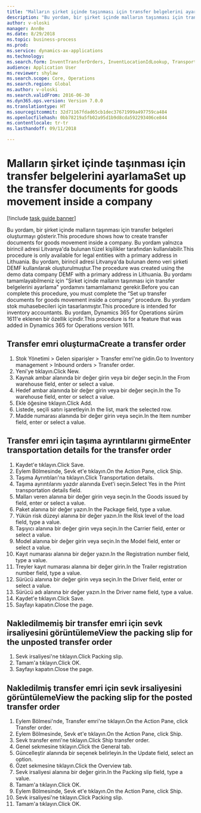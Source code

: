 ```yaml
--- 
title: "Malların şirket içinde taşınması için transfer belgelerini ayarlama"
description: "Bu yordam, bir şirket içinde malların taşınması için transfer belgeleri oluşturmayı gösterir."
author: v-oloski
manager: AnnBe
ms.date: 8/29/2018
ms.topic: business-process
ms.prod: 
ms.service: dynamics-ax-applications
ms.technology: 
ms.search.form: InventTransferOrders, InventLocationIdLookup, TransportationDocument, HcmWorkerLookUp, SrsReportViewerForm, InventTransferParmShip
audience: Application User
ms.reviewer: shylaw
ms.search.scope: Core, Operations
ms.search.region: Global
ms.author: v-oloski
ms.search.validFrom: 2016-06-30
ms.dyn365.ops.version: Version 7.0.0
ms.translationtype: HT
ms.sourcegitcommit: 32d71167fdad65cb1dec37671999a497759ca484
ms.openlocfilehash: 0bb78219a5fb02a95d1b9d8cda592293406ce844
ms.contentlocale: tr-tr
ms.lasthandoff: 09/11/2018

---
```

# <a name="set-up-the-transfer-documents-for-goods-movement-inside-a-company"></a><span data-ttu-id="8aa8b-103">Malların şirket içinde taşınması için transfer belgelerini ayarlama</span><span class="sxs-lookup"><span data-stu-id="8aa8b-103">Set up the transfer documents for goods movement inside a company</span></span>

[!include [task guide banner](../../includes/task-guide-banner.md)]

<span data-ttu-id="8aa8b-104">Bu yordam, bir şirket içinde malların taşınması için transfer belgeleri oluşturmayı gösterir.</span><span class="sxs-lookup"><span data-stu-id="8aa8b-104">This procedure shows how to create transfer documents for goods movement inside a company.</span></span> <span data-ttu-id="8aa8b-105">Bu yordam yalnızca birincil adresi Litvanya'da bulunan tüzel kişilikler tarafından kullanılabilir.</span><span class="sxs-lookup"><span data-stu-id="8aa8b-105">This procedure is only available for legal entities with a primary address in Lithuania.</span></span> <span data-ttu-id="8aa8b-106">Bu yordam, birincil adresi Litvanya'da bulunan demo veri şirketi DEMF kullanılarak oluşturulmuştur.</span><span class="sxs-lookup"><span data-stu-id="8aa8b-106">The procedure was created using the demo data company DEMF with a primary address in Lithuania.</span></span> <span data-ttu-id="8aa8b-107">Bu yordamı tamamlayabilmeniz için "Şirket içinde malların taşınması için transfer belgelerini ayarlama" yordamını tamamlamanız gerekir.</span><span class="sxs-lookup"><span data-stu-id="8aa8b-107">Before you can complete this procedure, you must complete the “Set up transfer documents for goods movement inside a company” procedure.</span></span> <span data-ttu-id="8aa8b-108">Bu yordam stok muhasebecileri için tasarlanmıştır.</span><span class="sxs-lookup"><span data-stu-id="8aa8b-108">This procedure is intended for inventory accountants.</span></span> <span data-ttu-id="8aa8b-109">Bu yordam, Dynamics 365 for Operations sürüm 1611'e eklenen bir özellik içindir.</span><span class="sxs-lookup"><span data-stu-id="8aa8b-109">This procedure is for a feature that was added in Dynamics 365 for Operations version 1611.</span></span>


## <a name="create-a-transfer-order"></a><span data-ttu-id="8aa8b-110">Transfer emri oluşturma</span><span class="sxs-lookup"><span data-stu-id="8aa8b-110">Create a transfer order</span></span>
1. <span data-ttu-id="8aa8b-111">Stok Yönetimi > Gelen siparişler > Transfer emri'ne gidin.</span><span class="sxs-lookup"><span data-stu-id="8aa8b-111">Go to Inventory management > Inbound orders > Transfer order.</span></span>
2. <span data-ttu-id="8aa8b-112">Yeni'ye tıklayın.</span><span class="sxs-lookup"><span data-stu-id="8aa8b-112">Click New.</span></span>
3. <span data-ttu-id="8aa8b-113">Kaynak ambar alanında bir değer girin veya bir değer seçin.</span><span class="sxs-lookup"><span data-stu-id="8aa8b-113">In the From warehouse field, enter or select a value.</span></span>
4. <span data-ttu-id="8aa8b-114">Hedef ambar alanında bir değer girin veya bir değer seçin.</span><span class="sxs-lookup"><span data-stu-id="8aa8b-114">In the To warehouse field, enter or select a value.</span></span>
5. <span data-ttu-id="8aa8b-115">Ekle öğesine tıklayın.</span><span class="sxs-lookup"><span data-stu-id="8aa8b-115">Click Add.</span></span>
6. <span data-ttu-id="8aa8b-116">Listede, seçili satırı işaretleyin.</span><span class="sxs-lookup"><span data-stu-id="8aa8b-116">In the list, mark the selected row.</span></span>
7. <span data-ttu-id="8aa8b-117">Madde numarası alanında bir değer girin veya seçin.</span><span class="sxs-lookup"><span data-stu-id="8aa8b-117">In the Item number field, enter or select a value.</span></span>

## <a name="enter-transportation-details-for-the-transfer-order"></a><span data-ttu-id="8aa8b-118">Transfer emri için taşıma ayrıntılarını girme</span><span class="sxs-lookup"><span data-stu-id="8aa8b-118">Enter transportation details for the transfer order</span></span>
1. <span data-ttu-id="8aa8b-119">Kaydet'e tıklayın.</span><span class="sxs-lookup"><span data-stu-id="8aa8b-119">Click Save.</span></span>
2. <span data-ttu-id="8aa8b-120">Eylem Bölmesinde, Sevk et'e tıklayın.</span><span class="sxs-lookup"><span data-stu-id="8aa8b-120">On the Action Pane, click Ship.</span></span>
3. <span data-ttu-id="8aa8b-121">Taşıma Ayrıntıları'na tıklayın.</span><span class="sxs-lookup"><span data-stu-id="8aa8b-121">Click Transportation details.</span></span>
4. <span data-ttu-id="8aa8b-122">Taşıma ayrıntılarını yazdır alanında Evet'i seçin.</span><span class="sxs-lookup"><span data-stu-id="8aa8b-122">Select Yes in the Print transportation details field.</span></span>
5. <span data-ttu-id="8aa8b-123">Malları veren alanına bir değer girin veya seçin.</span><span class="sxs-lookup"><span data-stu-id="8aa8b-123">In the Goods issued by field, enter or select a value.</span></span>
6. <span data-ttu-id="8aa8b-124">Paket alanına bir değer yazın.</span><span class="sxs-lookup"><span data-stu-id="8aa8b-124">In the Package field, type a value.</span></span>
7. <span data-ttu-id="8aa8b-125">Yükün risk düzeyi alanına bir değer yazın.</span><span class="sxs-lookup"><span data-stu-id="8aa8b-125">In the Risk level of the load field, type a value.</span></span>
8. <span data-ttu-id="8aa8b-126">Taşıyıcı alanına bir değer girin veya seçin.</span><span class="sxs-lookup"><span data-stu-id="8aa8b-126">In the Carrier field, enter or select a value.</span></span>
9. <span data-ttu-id="8aa8b-127">Model alanına bir değer girin veya seçin.</span><span class="sxs-lookup"><span data-stu-id="8aa8b-127">In the Model field, enter or select a value.</span></span>
10. <span data-ttu-id="8aa8b-128">Kayıt numarası alanına bir değer yazın.</span><span class="sxs-lookup"><span data-stu-id="8aa8b-128">In the Registration number field, type a value.</span></span>
11. <span data-ttu-id="8aa8b-129">Treyler kayıt numarası alanına bir değer girin.</span><span class="sxs-lookup"><span data-stu-id="8aa8b-129">In the Trailer registration number field, type a value.</span></span>
12. <span data-ttu-id="8aa8b-130">Sürücü alanına bir değer girin veya seçin.</span><span class="sxs-lookup"><span data-stu-id="8aa8b-130">In the Driver field, enter or select a value.</span></span>
13. <span data-ttu-id="8aa8b-131">Sürücü adı alanına bir değer yazın.</span><span class="sxs-lookup"><span data-stu-id="8aa8b-131">In the Driver name field, type a value.</span></span>
14. <span data-ttu-id="8aa8b-132">Kaydet'e tıklayın.</span><span class="sxs-lookup"><span data-stu-id="8aa8b-132">Click Save.</span></span>
15. <span data-ttu-id="8aa8b-133">Sayfayı kapatın.</span><span class="sxs-lookup"><span data-stu-id="8aa8b-133">Close the page.</span></span>

## <a name="view-the-packing-slip-for-the-unposted-transfer-order"></a><span data-ttu-id="8aa8b-134">Nakledilmemiş bir transfer emri için sevk irsaliyesini görüntüleme</span><span class="sxs-lookup"><span data-stu-id="8aa8b-134">View the packing slip for the unposted transfer order</span></span>
1. <span data-ttu-id="8aa8b-135">Sevk irsaliyesi'ne tıklayın.</span><span class="sxs-lookup"><span data-stu-id="8aa8b-135">Click Packing slip.</span></span>
2. <span data-ttu-id="8aa8b-136">Tamam'a tıklayın.</span><span class="sxs-lookup"><span data-stu-id="8aa8b-136">Click OK.</span></span>
3. <span data-ttu-id="8aa8b-137">Sayfayı kapatın.</span><span class="sxs-lookup"><span data-stu-id="8aa8b-137">Close the page.</span></span>

## <a name="view-the-packing-slip-for-the-posted-transfer-order"></a><span data-ttu-id="8aa8b-138">Nakledilmiş transfer emri için sevk irsaliyesini görüntüleme</span><span class="sxs-lookup"><span data-stu-id="8aa8b-138">View the packing slip for the posted transfer order</span></span>
1. <span data-ttu-id="8aa8b-139">Eylem Bölmesi'nde, Transfer emri'ne tıklayın.</span><span class="sxs-lookup"><span data-stu-id="8aa8b-139">On the Action Pane, click Transfer order.</span></span>
2. <span data-ttu-id="8aa8b-140">Eylem Bölmesinde, Sevk et'e tıklayın.</span><span class="sxs-lookup"><span data-stu-id="8aa8b-140">On the Action Pane, click Ship.</span></span>
3. <span data-ttu-id="8aa8b-141">Sevk transfer emri'ne tıklayın.</span><span class="sxs-lookup"><span data-stu-id="8aa8b-141">Click Ship transfer order.</span></span>
4. <span data-ttu-id="8aa8b-142">Genel sekmesine tıklayın.</span><span class="sxs-lookup"><span data-stu-id="8aa8b-142">Click the General tab.</span></span>
5. <span data-ttu-id="8aa8b-143">Güncelleştir alanında bir seçenek belirleyin.</span><span class="sxs-lookup"><span data-stu-id="8aa8b-143">In the Update field, select an option.</span></span>
6. <span data-ttu-id="8aa8b-144">Özet sekmesine tıklayın.</span><span class="sxs-lookup"><span data-stu-id="8aa8b-144">Click the Overview tab.</span></span>
7. <span data-ttu-id="8aa8b-145">Sevk irsaliyesi alanına bir değer girin.</span><span class="sxs-lookup"><span data-stu-id="8aa8b-145">In the Packing slip field, type a value.</span></span>
8. <span data-ttu-id="8aa8b-146">Tamam'a tıklayın.</span><span class="sxs-lookup"><span data-stu-id="8aa8b-146">Click OK.</span></span>
9. <span data-ttu-id="8aa8b-147">Eylem Bölmesinde, Sevk et'e tıklayın.</span><span class="sxs-lookup"><span data-stu-id="8aa8b-147">On the Action Pane, click Ship.</span></span>
10. <span data-ttu-id="8aa8b-148">Sevk irsaliyesi'ne tıklayın.</span><span class="sxs-lookup"><span data-stu-id="8aa8b-148">Click Packing slip.</span></span>
11. <span data-ttu-id="8aa8b-149">Tamam'a tıklayın.</span><span class="sxs-lookup"><span data-stu-id="8aa8b-149">Click OK.</span></span>


